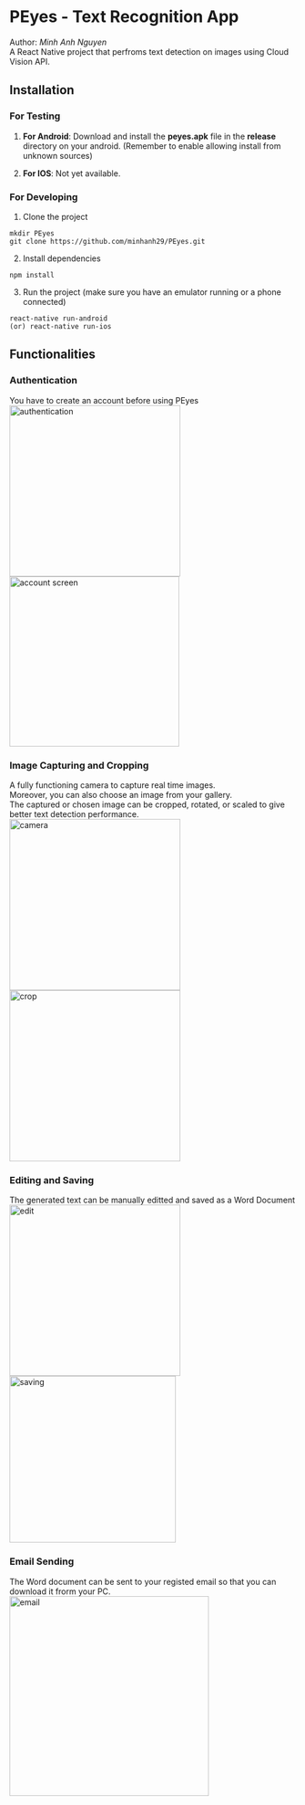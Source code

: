 # PEyes - Text Recognition App
Author: *Minh Anh Nguyen*  
A React Native project that perfroms text detection on images using Cloud Vision API. 

## Installation
### For Testing
1. **For Android**: Download and install the **peyes.apk** file in the **release** directory on your android.
(Remember to enable allowing install from unknown sources)  

2. **For IOS**: Not yet available.

### For Developing
1. Clone the project

```
mkdir PEyes
git clone https://github.com/minhanh29/PEyes.git
```

2. Install dependencies

```
npm install
```

3. Run the project (make sure you have an emulator running or a phone connected)

```
react-native run-android
(or) react-native run-ios
```

## Functionalities
### Authentication
You have to create an account before using PEyes  
<img src="screenshots/auth.png" alt="authentication" width='300' />
<img src="screenshots/account.png" alt="account screen" width='298' />

### Image Capturing and Cropping
A fully functioning camera to capture real time images.  
Moreover, you can also choose an image from your gallery.  
The captured or chosen image can be cropped, rotated, or scaled to give better text detection performance.  
<img src="screenshots/camera.png" alt="camera" width='300' />
<img src="screenshots/crop.png" alt="crop" width='300'/>

### Editing and Saving
The generated text can be manually editted and saved as a Word Document  
<img src="screenshots/edit.png" alt="edit" width='300' />
<img src="screenshots/saving.png" alt="saving" width='292' />

### Email Sending
The Word document can be sent to your registed email so that you can download it frorm your PC.
<img src="screenshots/email.png" alt="email" width='350'/>
